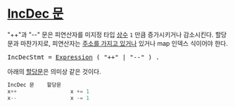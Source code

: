# [IncDec 문](#incdec-statements)

"++"과 "--" 문은 피연산자를 미지정 타입 [상수](/Constants/) `1` 만큼 증가시키거나 감소시킨다. 할당문과 마찬가지로, 피연산자는 [주소를 가지고 있거나](/Expressions/address_operators.html) 있거나 map 인덱스 식이어야 한다.

<pre>
<a id="IncDecStmt">IncDecStmt</a> = <a href="/Expressions/operators.html#Expression">Expression</a> ( "++" | "--" ) .
</pre>

아래의 [할당문](/Statements/assignments.html)은 의미상 같은 것이다.

```go
IncDec 문    할당문
x++                 x += 1
x--                 x -= 1
```
